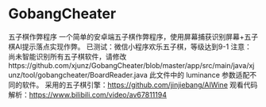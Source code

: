 # GobangCheater
五子棋作弊程序
一个简单的安卓端五子棋作弊程序，使用屏幕捕获识别屏幕+五子棋AI提示落点实现作弊。
已测试：微信小程序欢乐五子棋，等级达到9-1
注意：尚未智能识别所有五子棋软件，请修改https://github.com/xjunz/GobangCheater/blob/master/app/src/main/java/xjunz/tool/gobangcheater/BoardReader.java
此文件中的 luminance 参数适配不同的软件。
采用的五子棋引擎：https://github.com/jinjiebang/AIWine
观看代码解析：https://www.bilibili.com/video/av67811194
